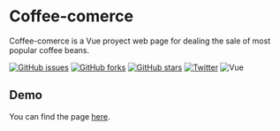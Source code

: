 # Coffee-comerce

Coffee-comerce is a Vue proyect web page for dealing the sale of most popular coffee beans.

[![GitHub issues](https://img.shields.io/github/issues/Emm-Hz/coffe-commerce)](https://github.com/Emm-Hz/coffe-commerce/issues) [![GitHub forks](https://img.shields.io/github/forks/Emm-Hz/coffe-commerce)](https://github.com/Emm-Hz/coffe-commerce/network) [![GitHub stars](https://img.shields.io/github/stars/Emm-Hz/coffe-commerce)](https://github.com/Emm-Hz/coffe-commerce/stargazers) [![Twitter](https://img.shields.io/twitter/url?label=Linkedin&logo=LinkedIn&style=social&url=https%3A%2F%2Fwww.linkedin.com%2Fin%2Femmanuelhiguera%2F)](https://www.linkedin.com/in/emmanuelhiguera/) ![Vue](https://img.shields.io/badge/Vue-3.2.13-green)

## Demo

You can find the page [here](https://coffe-commerce.vercel.app/).
